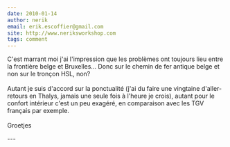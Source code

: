 ```yaml
---
date: 2010-01-14
author: nerik
email: erik.escoffier@gmail.com
site: http://www.neriksworkshop.com
tags: comment
---
```


<p>C'est marrant moi j'ai l'impression que les problèmes ont toujours lieu entre la frontière belge et Bruxelles... Donc sur le chemin de fer antique belge et non sur le tronçon HSL, non?<br />
<br />
Autant je suis d'accord sur la ponctualité (j'ai du faire une vingtaine d'aller-retours en Thalys, jamais une seule fois à l'heure je crois), autant pour le confort intérieur c'est un peu exagéré, en comparaison avec les TGV français par exemple.<br />
<br />
Groetjes</p>
---